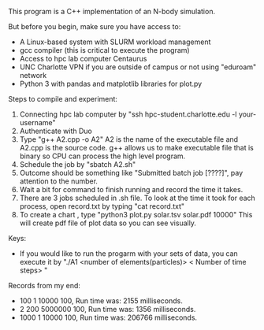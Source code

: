This program is a C++ implementation of an N-body simulation. 

But before you begin, make sure you have access to:
- A Linux-based system with SLURM workload management
- gcc compiler (this is critical to execute the program)
- Access to hpc lab computer Centaurus
- UNC Charlotte VPN if you are outside of campus or not using "eduroam" network
- Python 3 with pandas and matplotlib libraries for plot.py


Steps to compile and experiment:
1. Connecting hpc lab computer by "ssh hpc-student.charlotte.edu -l your-username"
2. Authenticate with Duo
3. Type "g++ A2.cpp -o A2" A2 is the name of the executable file and A2.cpp is the source code. g++ allows us to make executable file that is binary so CPU can process the high level program.
4. Schedule the job by "sbatch A2.sh"
5. Outcome should be something like "Submitted batch job [????]", pay attention to the number.
6. Wait a bit for command to finish running and record the time it takes.
7. There are 3 jobs scheduled in .sh file. To look at the time it took for each process, open record.txt by typing "cat record.txt"
8. To create a chart , type "python3 plot.py solar.tsv solar.pdf 10000" This will create pdf file of plot data so you can see  visually.


Keys:
- If  you would like to run the progarm with your sets of data, you can execute it by "./A1 <number of elements(particles)> <Time  step> < Number of time steps> <Output state interval>"

Records from my  end:
- 100 1 10000 100, Run time was: 2155 milliseconds.
- 2 200 5000000 100,  Run time was: 1356 milliseconds.
- 1000 1 10000 100, Run time was: 206766 milliseconds.


